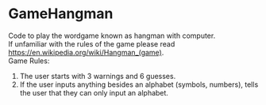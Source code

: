# GameHangman
Code to play the wordgame known as hangman with computer.
<br>
If unfamiliar with the rules of the game please read https://en.wikipedia.org/wiki/Hangman_(game).
<br> 
Game Rules: 
1. The user starts with 3 warnings and 6 guesses.
2. If the user inputs anything besides an alphabet (symbols, numbers), tells the
user that they can only input an alphabet.  
